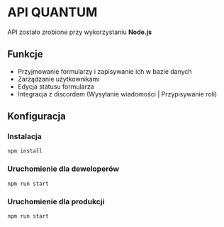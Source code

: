# API QUANTUM

API zostało zrobione przy wykorzystaniu **Node.js**

## Funkcje
- Przyjmowanie formularzy i zapisywanie ich w bazie danych
- Zarządzanie użytkownikami
- Edycja statusu formularza
- Integracja z discordem (Wysyłanie wiadomości | Przypisywanie roli)

## Konfiguracja

### Instalacja
```
npm install
```
### Uruchomienie dla deweloperów
```
npm run start
```

### Uruchomienie dla produkcji
```
npm run start
```

